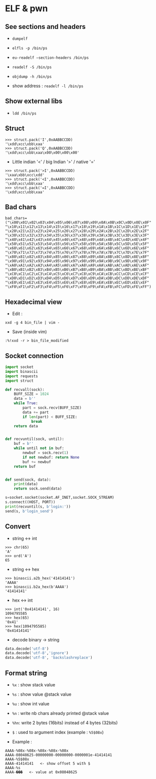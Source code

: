 # ELF & pwn

## See sections and headers

- `dumpelf`
- `elfls -p /bin/ps`
- `eu-readelf –section-headers /bin/ps`
- `readelf -S /bin/ps`
- `objdump -h /bin/ps`

- show address : `readelf -l /bin/ps`

## Show external libs

- `ldd /bin/ps`

## Struct

```
>>> struct.pack('I',0xAABBCCDD)
'\xdd\xcc\xbb\xaa'
>>> struct.pack('Q',0xAABBCCDD)
'\xdd\xcc\xbb\xaa\x00\x00\x00\x00'
```

- Little indian '<' / big Indian '>' / native '='
```
>>> struct.pack('>I',0xAABBCCDD)
'\xaa\xbb\xcc\xdd'
>>> struct.pack('<I',0xAABBCCDD)
'\xdd\xcc\xbb\xaa'
>>> struct.pack('=I',0xAABBCCDD)
'\xdd\xcc\xbb\xaa'
```

## Bad chars 

```
bad_chars=("\x00\x01\x02\x03\x04\x05\x06\x07\x08\x09\x0A\x0B\x0C\x0D\x0E\x0F"
"\x10\x11\x12\x13\x14\x15\x16\x17\x18\x19\x1A\x1B\x1C\x1D\x1E\x1F"
"\x20\x21\x22\x23\x24\x25\x26\x27\x28\x29\x2A\x2B\x2C\x2D\x2E\x2F"
"\x30\x31\x32\x33\x34\x35\x36\x37\x38\x39\x3A\x3B\x3C\x3D\x3E\x3F"
"\x40\x41\x42\x43\x44\x45\x46\x47\x48\x49\x4A\x4B\x4C\x4D\x4E\x4F"
"\x50\x51\x52\x53\x54\x55\x56\x57\x58\x59\x5A\x5B\x5C\x5D\x5E\x5F"
"\x60\x61\x62\x63\x64\x65\x66\x67\x68\x69\x6A\x6B\x6C\x6D\x6E\x6F"
"\x70\x71\x72\x73\x74\x75\x76\x77\x78\x79\x7A\x7B\x7C\x7D\x7E\x7F"
"\x80\x81\x82\x83\x84\x85\x86\x87\x88\x89\x8A\x8B\x8C\x8D\x8E\x8F"
"\x90\x91\x92\x93\x94\x95\x96\x97\x98\x99\x9A\x9B\x9C\x9D\x9E\x9F"
"\xA0\xA1\xA2\xA3\xA4\xA5\xA6\xA7\xA8\xA9\xAA\xAB\xAC\xAD\xAE\xAF"
"\xB0\xB1\xB2\xB3\xB4\xB5\xB6\xB7\xB8\xB9\xBA\xBB\xBC\xBD\xBE\xBF"
"\xC0\xC1\xC2\xC3\xC4\xC5\xC6\xC7\xC8\xC9\xCA\xCB\xCC\xCD\xCE\xCF"
"\xD0\xD1\xD2\xD3\xD4\xD5\xD6\xD7\xD8\xD9\xDA\xDB\xDC\xDD\xDE\xDF"
"\xE0\xE1\xE2\xE3\xE4\xE5\xE6\xE7\xE8\xE9\xEA\xEB\xEC\xED\xEE\xEF"
"\xF0\xF1\xF2\xF3\xF4\xF5\xF6\xF7\xF8\xF9\xFA\xFB\xFC\xFD\xFE\xFF")
```

## Hexadecimal view

- Edit : 
```
xxd -g 4 bin_file | vim -
```

- Save (inside vim)
```
:%!xxd -r > bin_file_modified
```

## Socket connection

```python
import socket
import binascii
import requests
import struct

def recvall(sock):
    BUFF_SIZE = 1024
    data = b''
    while True:
        part = sock.recv(BUFF_SIZE)
        data += part
        if len(part) < BUFF_SIZE:
            break
    return data


def recvuntil(sock, until):
    buf = b''
    while until not in buf:
        newbuf = sock.recv(1)
        if not newbuf: return None
        buf += newbuf
    return buf


def send(sock, data):
    print(data)
    return sock.send(data)

s=socket.socket(socket.AF_INET,socket.SOCK_STREAM)
s.connect((HOST, PORT))
print(recvuntil(s, b'login:'))
send(s, b'login_send')
```

## Convert 

- string <-> int
```
>>> chr(65)
'A'
>>> ord('A')
65
```

- string <-> hex
```
>>> binascii.a2b_hex('41414141')
'AAAA'
>>> binascii.b2a_hex(b'AAAA')
'41414141'
```

- hex <-> int
```
>>> int('0x41414141', 16)
1094795585
>>> hex(65)
'0x41'
>>> hex(1094795585)
'0x41414141'
```

- decode binary -> string
```python
data.decode('utf-8')
data.decode('utf-8','ignore')
data.decode('utf-8', 'backslashreplace')
```

## Format string

- `%x` : show stack value
- `%s` : show value @stack value
- `%u` : show int value
- `%n` : write nb chars already printed @stack value
- `%hn`: write 2 bytes (16bits) instead of 4 bytes (32bits)

- `$` : used to argument index (example : `%5$08x`)

- Example : 
```
AAAA-%08x-%08x-%08x-%08x-%08x
AAAA-08048625-00000000-00000000-0000001e-41414141
AAAA-%5$08x
AAAA-41414141   <- show offset 5 with $
AAAA-%s
AAAA-���   <- value at 0x08048625
```

